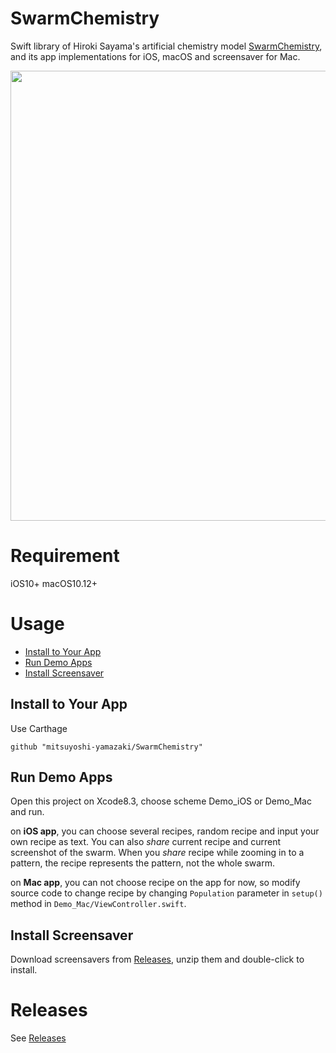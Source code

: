 # SwarmChemistry

Swift library of Hiroki Sayama's artificial chemistry model [SwarmChemistry](http://bingweb.binghamton.edu/~sayama/SwarmChemistry/), and its app implementations for iOS, macOS and screensaver for Mac.

<img width="720" src="https://user-images.githubusercontent.com/904354/29809092-b9351970-8cd5-11e7-8961-0444773cbfed.gif">

# Requirement

iOS10+
macOS10.12+

# Usage

- [Install to Your App](#user-content-yourapp)
- [Run Demo Apps](#user-content-demoapp)
- [Install Screensaver](#user-content-screensaver)
 
## <a name="yourapp"></a>Install to Your App

Use Carthage 

```
github "mitsuyoshi-yamazaki/SwarmChemistry"
```

## <a name="demoapp"></a>Run Demo Apps

Open this project on Xcode8.3, choose scheme Demo_iOS or Demo_Mac and run.

on **iOS app**, you can choose several recipes, random recipe and input your own recipe as text.
You can also *share* current recipe and current screenshot of the swarm.
When you *share* recipe while zooming in to a pattern, the recipe represents the pattern, not the whole swarm.

on **Mac app**, you can not choose recipe on the app for now, so modify source code to change recipe by changing `Population` parameter in `setup()` method in `Demo_Mac/ViewController.swift`.


## <a name="screensaver"></a>Install Screensaver

Download screensavers from [Releases](#user-content-releases), unzip them and double-click to install.

# <a name="releases"></a>Releases

See [Releases](https://github.com/mitsuyoshi-yamazaki/SwarmChemistry/releases/)
